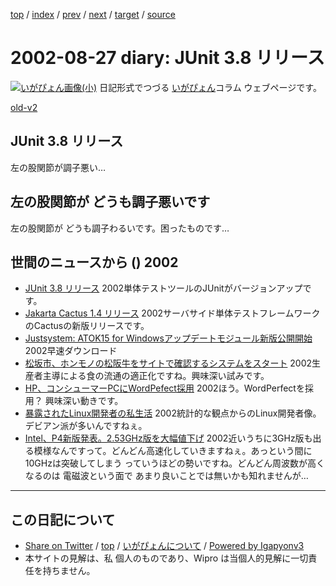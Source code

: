 [top](../index.html) 
 / [index](index.html) 
 / [prev](ig020826.html) 
 / [next](ig020828.html) 
 / [target](http://www.igapyon.jp/igapyon/diary/2002/ig020827.html) 
 / [source](https://github.com/igapyon/diary/blob/master/2002/ig020827.src.md) 

2002-08-27 diary: JUnit 3.8 リリース
=====================================================================================================
[![いがぴょん画像(小)](http://www.igapyon.jp/igapyon/diary/images/iga200306s.jpg "いがぴょん")](http://www.igapyon.jp/igapyon/diary/memo/memoigapyon.html) 日記形式でつづる [いがぴょん](http://www.igapyon.jp/igapyon/diary/memo/memoigapyon.html)コラム ウェブページです。

[old-v2](ig020827-orig.html)

## JUnit 3.8 リリース

左の股関節が調子悪い…


## 左の股関節が どうも調子悪いです

左の股関節が どうも調子わるいです。困ったものです…

## 世間のニュースから () 2002

* [JUnit 3.8 リリース](http://www.junit.org/index.htm)  2002単体テストツールのJUnitがバージョンアップです。
* [Jakarta Cactus 1.4 リリース](http://jakarta.apache.org/cactus/)  2002サーバサイド単体テストフレームワークのCactusの新版リリースです。
* [Justsystem: ATOK15 for Windowsアップデートモジュール新版公開開始](http://www3.justsystem.co.jp/download/atok/up/win/020319.html)  2002早速ダウンロード
* [松坂市、ホンモノの松阪牛をサイトで確認するシステムをスタート](http://japan.internet.com/public/news/20020820/1.html)  2002生産者主導による食の流通の適正化ですね。興味深い試みです。
* [HP、コンシューマーPCにWordPefect採用](http://www.zdnet.co.jp/news/0208/27/nebt_03.html)  2002ほう。WordPerfectを採用？ 興味深い動きです。
* [暴露されたLinux開発者の私生活](http://japan.cnet.com/Enterprise/News/2002/Item/020823-2.html)  2002統計的な観点からのLinux開発者像。デビアン派が多いんですねぇ。
* [Intel、P4新版発表。2.53GHz版を大幅値下げ](http://www.zdnet.co.jp/news/0208/27/nebt_02.html)  2002近いうちに3GHz版も出る模様なんですって。どんどん高速化していきますねぇ。あっという間に 10GHzは突破してしまう っていうほどの勢いですね。どんどん周波数が高くなるのは 電磁波という面で あまり良いことでは無いかも知れませんが…


----------------------------------------------------------------------------------------------------

## この日記について

* [Share on Twitter](https://twitter.com/intent/tweet?hashtags=igapyon%2Cdiary%2C%E3%81%84%E3%81%8C%E3%81%B4%E3%82%87%E3%82%93&text=JUnit+3.8+%E3%83%AA%E3%83%AA%E3%83%BC%E3%82%B9&url=http%3A%2F%2Fwww.igapyon.jp%2Figapyon%2Fdiary%2F2002%2Fig020827.html) / [top](../index.html) / [いがぴょんについて](http://www.igapyon.jp/igapyon/diary/memo/memoigapyon.html) / [Powered by Igapyonv3](https://github.com/igapyon/igapyonv3)
* 本サイトの見解は、私 個人のものであり、Wipro は当個人的見解に一切責任を持ちません。 
